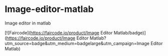 # Image-editor-matlab
Image editor in matlab

[![Faircode](https://faircode.io/product/Image Editor Matlab/badge)](https://faircode.io/product/Image Editor Matlab?utm_source=badge&utm_medium=badgelarge&utm_campaign=Image Editor Matlab)
